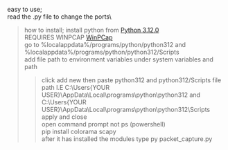 easy to use;\
read the .py file to change the ports\
> how to install; install python from [Python 3.12.0](https://www.python.org/ftp/python/3.12.0/python-3.12.0-amd64.exe)\
> REQUIRES WINPCAP [WinPCap](https://www.winpcap.org/)\
> go to %localappdata%/programs/python/python312 and %localappdata%/programs/python/python312/Scripts\
> add file path to environment variables under system variables and path
>> click add new then paste python312 and python312/Scripts file path I.E C:\Users\{YOUR USER}\AppData\Local\programs\python\python312 and C:\Users\{YOUR USER}\AppData\Local\programs\python\python312\Scripts\
> apply and close\
> open command prompt not ps (powershell)\
> pip install colorama scapy\
> after it has installed the modules type py packet_capture.py
